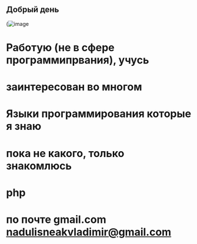 ## **Добрый день**
(![image](https://github.com/2Vladimir2/Vladimir-/assets/159247721/559dd1dd-52c6-4a18-8b64-83e2366a5c40)

# Работую (не в сфере программипрвания), учусь 
# заинтересован во многом 
# Языки программирования которые я знаю 
# пока не какого, только знакомлюсь 
# php
# по почте gmail.com nadulisneakvladimir@gmail.com
